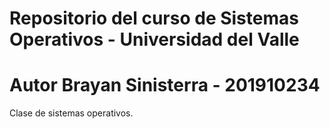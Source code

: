 # Repositorio del curso de Sistemas Operativos - Universidad del Valle

# Autor Brayan Sinisterra - 201910234

Clase de sistemas operativos.
